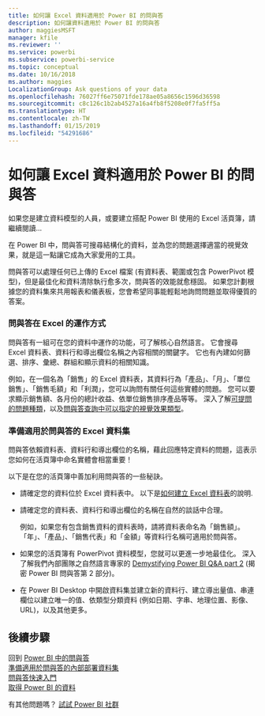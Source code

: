 ```yaml
---
title: 如何讓 Excel 資料適用於 Power BI 的問與答
description: 如何讓資料適用於 Power BI 的問與答
author: maggiesMSFT
manager: kfile
ms.reviewer: ''
ms.service: powerbi
ms.subservice: powerbi-service
ms.topic: conceptual
ms.date: 10/16/2018
ms.author: maggies
LocalizationGroup: Ask questions of your data
ms.openlocfilehash: 76027ff6e75071fde178ae05a8656c1596d36598
ms.sourcegitcommit: c8c126c1b2ab4527a16a4fb8f5208e0f7fa5ff5a
ms.translationtype: HT
ms.contentlocale: zh-TW
ms.lasthandoff: 01/15/2019
ms.locfileid: "54291686"
---
```

# <a name="how-to-make-your-excel-data-work-well-with-qa-in-power-bi"></a>如何讓 Excel 資料適用於 Power BI 的問與答
如果您是建立資料模型的人員，或要建立搭配 Power BI 使用的 Excel 活頁簿，請繼續閱讀...

在 Power BI 中，問與答可搜尋結構化的資料，並為您的問題選擇適當的視覺效果，就是這一點讓它成為大家愛用的工具。   

問與答可以處理任何已上傳的 Excel 檔案 (有資料表、範圍或包含 PowerPivot 模型)，但是最佳化和資料清除執行愈多次，問與答的效能就愈穩固。  如果您計劃根據您的資料集來共用報表和儀表板，您會希望同事能輕鬆地詢問問題並取得優質的答案。

### <a name="how-qa-works-with-excel"></a>問與答在 Excel 的運作方式
問與答有一組可在您的資料中運作的功能，可了解核心自然語言。 它會搜尋 Excel 資料表、資料行和導出欄位名稱之內容相關的關鍵字。 它也有內建如何篩選、排序、彙總、群組和顯示資料的相關知識。 

例如，在一個名為「銷售」的 Excel 資料表，其資料行為「產品」、「月」、「單位銷售」、「銷售毛額」和「利潤」，您可以詢問有關任何這些實體的問題。  您可以要求顯示銷售額、各月份的總計收益、依單位銷售排序產品等等。 深入了解[可提問的問題種類](consumer/end-user-q-and-a.md)，以及[問與答查詢中可以指定的視覺效果類型](visuals/power-bi-visualization-types-for-reports-and-q-and-a.md)。

### <a name="prepare-an-excel-dataset-for-qa"></a>準備適用於問與答的 Excel 資料集
問與答依賴資料表、資料行和導出欄位的名稱，藉此回應特定資料的問題，這表示您如何在活頁簿中命名實體會相當重要！

以下是在您的活頁簿中善加利用問與答的一些秘訣。

* 請確定您的資料位於 Excel 資料表中。 以下是[如何建立 Excel 資料表](https://support.office.com/article/Create-an-Excel-table-in-a-worksheet-e81aa349-b006-4f8a-9806-5af9df0ac664?ui=en-US&rs=en-US&ad=US)的說明.
* 請確定您的資料表、資料行和導出欄位的名稱在自然的談話中合理。
  
  例如，如果您有包含銷售資料的資料表時，請將資料表命名為「銷售額」。 「年」、「產品」、「銷售代表」和「金額」等資料行名稱可適用於問與答。

* 如果您的活頁簿有 PowerPivot 資料模型，您就可以更進一步地最佳化。 深入了解我們內部團隊之自然語言專家的 [Demystifying Power BI Q&A part 2](http://blogs.msdn.com/b/powerbi/archive/2014/02/27/demystifying-power-bi-q-amp-a-part-2.aspx) (揭密 Power BI 問與答第 2 部分)。

* 在 Power BI Desktop 中開啟資料集並建立新的資料行、建立導出量值、串連欄位以建立唯一的值、依類型分類資料 (例如日期、字串、地理位置、影像、URL)，以及其他更多。

## <a name="next-steps"></a>後續步驟
回到 [Power BI 中的問與答](consumer/end-user-q-and-a.md)  
[準備適用於問與答的內部部署資料集](service-q-and-a-direct-query.md)   
[問與答快速入門](power-bi-visualization-introduction-to-q-and-a.md)  
[取得 Power BI 的資料](service-get-data.md)  

有其他問題嗎？ [試試 Power BI 社群](http://community.powerbi.com/)

